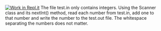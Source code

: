 [![Work in Repl.it](https://classroom.github.com/assets/work-in-replit-14baed9a392b3a25080506f3b7b6d57f295ec2978f6f33ec97e36a161684cbe9.svg)](https://classroom.github.com/online_ide?assignment_repo_id=2996136&assignment_repo_type=AssignmentRepo)
The file test.in only contains integers.  Using the Scanner class and its nextInt() method, read each number from test.in, add one to that number and write the number to the test.out file.  The whitespace separating the numbers does not matter.

